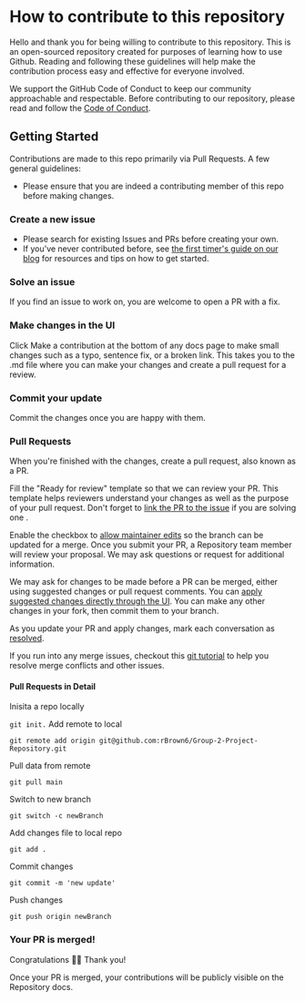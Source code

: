 # How to contribute to this repository

Hello and thank you for being willing to contribute to this repository. This is an open-sourced repository created for purposes of learning how to use Github. Reading and following these guidelines will help make the contribution process easy and effective for everyone involved.

We support the GitHub Code of Conduct to keep our community approachable and respectable. Before contributing to our repository, please read and follow the [Code of Conduct](https://github.com/github/docs/blob/main/CODE_OF_CONDUCT.md).

## Getting Started

Contributions are made to this repo primarily via Pull Requests. A few general guidelines:

- Please ensure that you are indeed a contributing member of this repo before making changes.

### Create a new issue
- Please search for existing Issues and PRs before creating your own.
- If you've never contributed before, see [the first timer's guide on our blog](https://auth0.com/blog/a-first-timers-guide-to-an-open-source-project/) for resources and tips on how to get started.

### Solve an issue
If you find an issue to work on, you are welcome to open a PR with a fix.

### Make changes in the UI
Click Make a contribution at the bottom of any docs page to make small changes such as a typo, sentence fix, or a broken link. This takes you to the .md file where you can make your changes and create a pull request for a review.

### Commit your update
Commit the changes once you are happy with them.

### Pull Requests
When you're finished with the changes, create a pull request, also known as a PR.

Fill the "Ready for review" template so that we can review your PR. This template helps reviewers understand your changes as well as the purpose of your pull request.
Don't forget to [link the PR to the issue](https://docs.github.com/en/issues/tracking-your-work-with-issues/linking-a-pull-request-to-an-issue) if you are solving one .

Enable the checkbox to [allow maintainer edits](https://docs.github.com/en/github/collaborating-with-issues-and-pull-requests/allowing-changes-to-a-pull-request-branch-created-from-a-fork) so the branch can be updated for a merge. Once you submit your PR, a Repository team member will review your proposal. We may ask questions or request for additional information.

We may ask for changes to be made before a PR can be merged, either using suggested changes or pull request comments. You can [apply suggested changes directly through the UI](https://docs.github.com/en/github/collaborating-with-issues-and-pull-requests/incorporating-feedback-in-your-pull-request). You can make any other changes in your fork, then commit them to your branch.

As you update your PR and apply changes, mark each conversation as [resolved](https://docs.github.com/en/github/collaborating-with-issues-and-pull-requests/commenting-on-a-pull-request#resolving-conversations).

If you run into any merge issues, checkout this [git tutorial](https://lab.github.com/githubtraining/managing-merge-conflicts) to help you resolve merge conflicts and other issues.

#### Pull Requests in Detail

Inisita a repo locally

`git init.`
Add remote to local

`git remote add origin git@github.com:rBrown6/Group-2-Project-Repository.git`

Pull data from remote

`git pull main`

Switch to new branch

`git switch -c newBranch`

Add changes file to local repo

`git add .`

Commit changes

`git commit -m 'new update'`

Push changes

`git push origin newBranch`

### Your PR is merged!

Congratulations 🎉🎉 Thank you! 

Once your PR is merged, your contributions will be publicly visible on the Repository docs.
